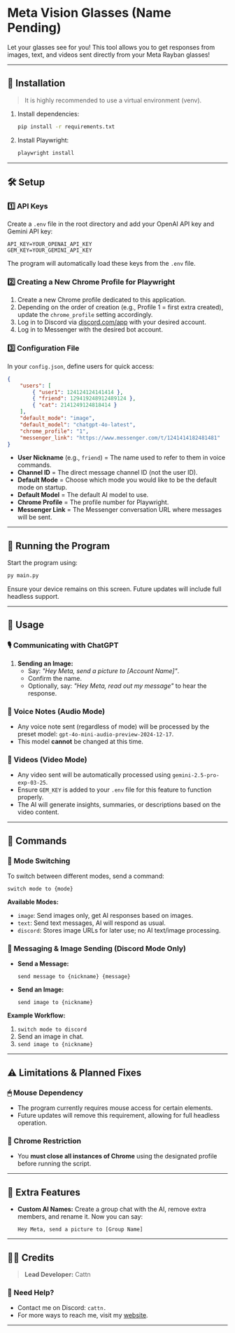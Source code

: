 # Meta Vision Glasses (Name Pending)

Let your glasses see for you! This tool allows you to get responses from images, text, and videos sent directly from your Meta Rayban glasses!

---

## 🚀 Installation

> It is highly recommended to use a virtual environment (venv).

1. Install dependencies:
   ```sh
   pip install -r requirements.txt
   ```
2. Install Playwright:
   ```sh
   playwright install
   ```

---

## 🛠 Setup

### 1️⃣ API Keys

Create a `.env` file in the root directory and add your OpenAI API key and Gemini API key:

```env
API_KEY=YOUR_OPENAI_API_KEY
GEM_KEY=YOUR_GEMINI_API_KEY
```

The program will automatically load these keys from the `.env` file.

### 2️⃣ Creating a New Chrome Profile for Playwright

1. Create a new Chrome profile dedicated to this application.
2. Depending on the order of creation (e.g., Profile 1 = first extra created), update the `chrome_profile` setting accordingly.
3. Log in to Discord via [discord.com/app](https://discord.com/app) with your desired account.
4. Log in to Messenger with the desired bot account.

### 3️⃣ Configuration File

In your `config.json`, define users for quick access:

```json
{
    "users": [
        { "user1": 124124124141414 },
        { "friend": 129419248912489124 },
        { "cat": 2141249124818414 }
    ],
    "default_mode": "image",
    "default_model": "chatgpt-4o-latest",
    "chrome_profile": "1",
    "messenger_link": "https://www.messenger.com/t/1241414182481481"
}
```

- **User Nickname** (e.g., `friend`) = The name used to refer to them in voice commands.
- **Channel ID** = The direct message channel ID (not the user ID).
- **Default Mode** = Choose which mode you would like to be the default mode on startup.
- **Default Model** = The default AI model to use.
- **Chrome Profile** = The profile number for Playwright.
- **Messenger Link** = The Messenger conversation URL where messages will be sent.

---

## 🏃 Running the Program

Start the program using:

```sh
py main.py
```

Ensure your device remains on this screen. Future updates will include full headless support.

---

## 📢 Usage

### 🎙 Communicating with ChatGPT

1. **Sending an Image:**
   - Say: *"Hey Meta, send a picture to [Account Name]"*.
   - Confirm the name.
   - Optionally, say: *"Hey Meta, read out my message"* to hear the response.

### 🎤 Voice Notes (Audio Mode)

- Any voice note sent (regardless of mode) will be processed by the preset model: `gpt-4o-mini-audio-preview-2024-12-17`.
- This model **cannot** be changed at this time.

### 🎥 Videos (Video Mode)

- Any video sent will be automatically processed using `gemini-2.5-pro-exp-03-25`.
- Ensure `GEM_KEY` is added to your `.env` file for this feature to function properly.
- The AI will generate insights, summaries, or descriptions based on the video content.

---

## 📝 Commands

### 🔄 Mode Switching

To switch between different modes, send a command:

```text
switch mode to {mode}
```

**Available Modes:**

- `image`: Send images only, get AI responses based on images.
- `text`: Send text messages, AI will respond as usual.
- `discord`: Stores image URLs for later use; no AI text/image processing.

### 📩 Messaging & Image Sending (Discord Mode Only)

- **Send a Message:**
  ```text
  send message to {nickname} {message}
  ```
- **Send an Image:**
  ```text
  send image to {nickname}
  ```

**Example Workflow:**

1. `switch mode to discord`
2. Send an image in chat.
3. `send image to {nickname}`

---

## ⚠ Limitations & Planned Fixes

### 🖱 Mouse Dependency

- The program currently requires mouse access for certain elements.
- Future updates will remove this requirement, allowing for full headless operation.

### 🔄 Chrome Restriction

- You **must close all instances of Chrome** using the designated profile before running the script.

---

## 📌 Extra Features

- **Custom AI Names:** Create a group chat with the AI, remove extra members, and rename it. Now you can say:
  ```text
  Hey Meta, send a picture to [Group Name]
  ```

---

## 👨‍💻 Credits

> **Lead Developer:** Cattn

### 💬 Need Help?

- Contact me on Discord: `cattn.`
- For more ways to reach me, visit my [website](https://cattn.dev/).

---